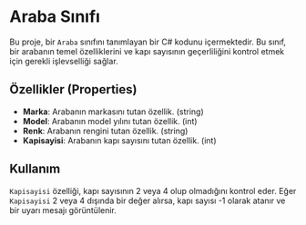 # Araba Sınıfı

Bu proje, bir `Araba` sınıfını tanımlayan bir C# kodunu içermektedir. Bu sınıf, bir arabanın temel özelliklerini ve kapı sayısının geçerliliğini kontrol etmek için gerekli işlevselliği sağlar.

## Özellikler (Properties)

- **Marka**: Arabanın markasını tutan özellik. (string)
- **Model**: Arabanın model yılını tutan özellik. (int)
- **Renk**: Arabanın rengini tutan özellik. (string)
- **Kapisayisi**: Arabanın kapı sayısını tutan özellik. (int)

## Kullanım

`Kapisayisi` özelliği, kapı sayısının 2 veya 4 olup olmadığını kontrol eder. Eğer `Kapisayisi` 2 veya 4 dışında bir değer alırsa, kapı sayısı -1 olarak atanır ve bir uyarı mesajı görüntülenir.
